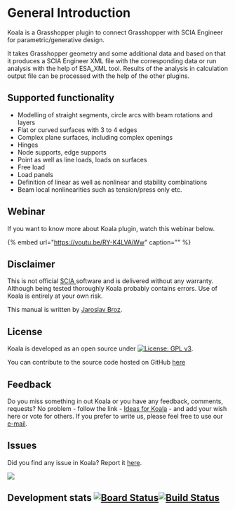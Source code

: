 # General Introduction

Koala is a Grasshopper plugin to connect Grasshopper with SCIA Engineer for parametric/generative design.

It takes Grasshopper geometry and some additional data and based on that it produces a SCIA Engineer XML file with the corresponding data or run analysis with the help of ESA\_XML tool. Results of the analysis in calculation output file can be processed with the help of the other plugins.

## Supported functionality

* Modelling of  straight segments, circle arcs with beam rotations and layers
* Flat or curved surfaces with 3 to 4 edges
* Complex plane surfaces, including complex openings
* Hinges
* Node supports, edge supports
* Point as well as line loads, loads on surfaces
* Free load
* Load panels
* Definition of linear as well as nonlinear and stability combinations
* Beam local nonlinearities such as tension/press only etc.

## Webinar

If you want to know more about Koala plugin, watch this webinar below.



{% embed url="https://youtu.be/RY-K4LVAiWw" caption="" %}

## Disclaimer

This is not official [SCIA ](https://www.scia.net/en)software and is delivered without any warranty. Although being tested thoroughly Koala probably contains errors. Use of Koala is entirely at your own risk.

This manual is written by [Jaroslav Broz](https://linktr.ee/jara.broz).

## License

Koala is developed as an open source under [![License: GPL v3](https://img.shields.io/badge/License-GPLv3-blue.svg)](https://www.gnu.org/licenses/gpl-3.0).

You can contribute to the source code hosted on GitHub [here ](https://github.com/jarabroz/Koala/tree/a938e84dee29ca2210e08a5d8ea893ba4b6b2917/jarabroz/koala/README.md)

## Feedback

Do you miss something in out Koala or you have any feedback, comments, requests? No problem - follow the link - [Ideas for Koala](https://koala.ideas.aha.io/) - and add your wish here or vote for others. If you prefer to write us, please feel free to use our [e-mail](mailto:jara.broz@gmail.com?subject=Koala%20question).

## Issues

Did you find any issue in Koala? Report it [here](https://github.com/jarabroz/Koala/issues).

![](https://img.shields.io/github/issues/jarabroz/koala)

## Development stats [![Board Status](https://dev.azure.com/jarabroz/1c37fca5-d711-4c44-b967-83b47e2631b4/2d85ad6f-58b6-4132-9a00-c2a6ae77d146/_apis/work/boardbadge/ac2c8eaf-0309-4d0a-aaaa-9aa28e58fc92?columnOptions=1)](https://dev.azure.com/jarabroz/1c37fca5-d711-4c44-b967-83b47e2631b4/_boards/board/t/2d85ad6f-58b6-4132-9a00-c2a6ae77d146/Microsoft.FeatureCategory/)[![Build Status](https://jarabroz.visualstudio.com/Koala/_apis/build/status/jarabroz.Koala?branchName=master)](https://jarabroz.visualstudio.com/Koala/_build/latest?definitionId=1&branchName=master)

